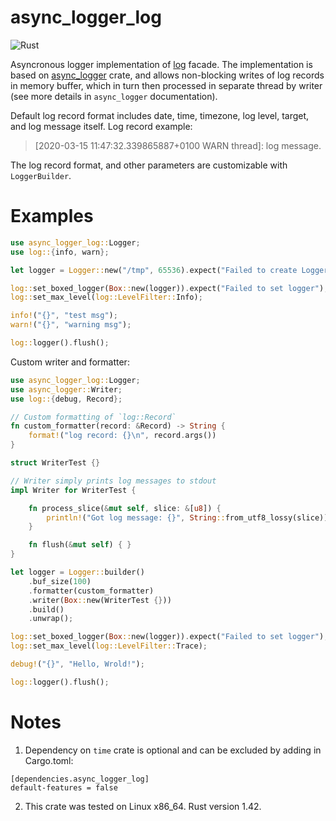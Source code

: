 # async_logger_log

![Rust](https://github.com/stencillogic/async_logger_log/workflows/Rust/badge.svg)

Asyncronous logger implementation of [log](https://docs.rs/log) facade. The implementation is
based on [async_logger](https://docs.rs/async_logger) crate, and allows non-blocking writes of 
log records in memory buffer, which in turn then processed in separate thread by writer (see
more details in `async_logger` documentation).

Default log record format includes date, time, timezone, log level, target, and log message
itself. Log record example:

> [2020-03-15 11:47:32.339865887+0100 WARN thread]: log message.

The log record format, and other parameters are customizable with `LoggerBuilder`.

# Examples

``` rust
use async_logger_log::Logger;
use log::{info, warn};

let logger = Logger::new("/tmp", 65536).expect("Failed to create Logger instance");

log::set_boxed_logger(Box::new(logger)).expect("Failed to set logger");
log::set_max_level(log::LevelFilter::Info);

info!("{}", "test msg");
warn!("{}", "warning msg");

log::logger().flush();
```

Custom writer and formatter:

``` rust
use async_logger_log::Logger;
use async_logger::Writer;
use log::{debug, Record};

// Custom formatting of `log::Record`
fn custom_formatter(record: &Record) -> String {
    format!("log record: {}\n", record.args())
}

struct WriterTest {}

// Writer simply prints log messages to stdout
impl Writer for WriterTest {

    fn process_slice(&mut self, slice: &[u8]) {
        println!("Got log message: {}", String::from_utf8_lossy(slice));
    }

    fn flush(&mut self) { }
}

let logger = Logger::builder()
    .buf_size(100)
    .formatter(custom_formatter)
    .writer(Box::new(WriterTest {}))
    .build()
    .unwrap();

log::set_boxed_logger(Box::new(logger)).expect("Failed to set logger");
log::set_max_level(log::LevelFilter::Trace);

debug!("{}", "Hello, Wrold!");

log::logger().flush();
```

# Notes

1. Dependency on `time` crate is optional and can be excluded by adding in Cargo.toml:

```
[dependencies.async_logger_log]
default-features = false
```

2. This crate was tested on Linux x86_64. Rust version 1.42.
